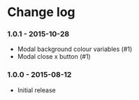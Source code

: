 # Change log

### 1.0.1 - 2015-10-28
- Modal background colour variables (#1)
- Modal close x button (#1)

### 1.0.0 - 2015-08-12
- Initial release